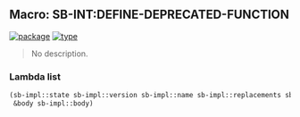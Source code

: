 ## Macro: SB-INT:DEFINE-DEPRECATED-FUNCTION
[![package](https://img.shields.io/badge/Package-SB--INT-5f9ea0.svg?style=social&colorA=999999)](../) [![type](https://img.shields.io/badge/Type-Macro-5f9ea0.svg?style=social&colorA=999999)](../#macro) 

> No description.

### Lambda list
```cl
(sb-impl::state sb-impl::version sb-impl::name sb-impl::replacements sb-impl::lambda-list
 &body sb-impl::body)
```
